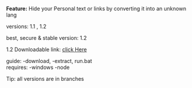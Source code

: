 <b>Feature:</b> Hide your Personal text or links by converting it into an unknown lang

versions: 1.1 , 1.2

best, secure & stable version: 1.2

1.2 Downloadable link: [click Here](https://www.dropbox.com/s/bj20o1b0x1gnawy/Text-Hider.zip?dl=1)

guide: -download, -extract, run.bat<br />
requires: -windows -node

Tip: all versions are in branches
